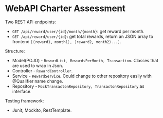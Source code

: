 # WebAPI Charter Assessment

  Two REST API endpoints:
  - `GET /api/reward/user/{id}/month/{month}`: get reward per month.
  - `GET /api/reward/user/{id}`: get total rewards, return an JSON array to frontend `[(reward1, month1), (reward2, month2)...]`.
  
  Structure:
  - Model(POJO) - `RewardList, RewardsPerMonth, Transaction`. Classes that are used to wrap in Json.
  - Controller - `RewardController`.
  - Service - `RewardService`. Could change to other repository easily with @Qualifier name change.
  - Repository - `MockTransactonRepository, TransactonRepository` as interface. 

  Testing framework: 
  - Junit, Mockito, RestTemplate.
